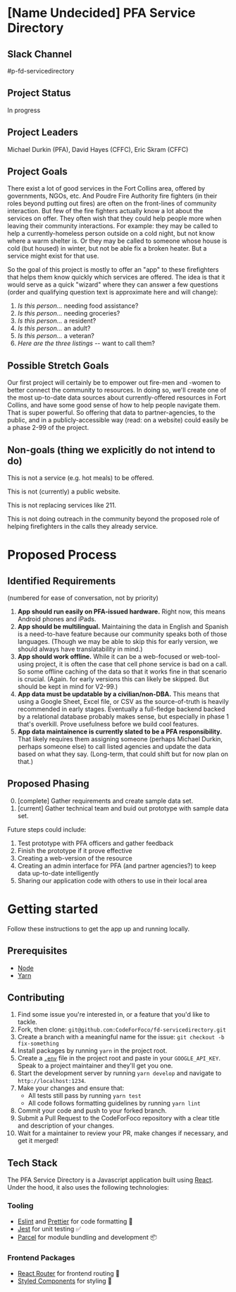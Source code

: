 # [Name Undecided] PFA Service Directory

## Slack Channel

#p-fd-servicedirectory

## Project Status

In progress

## Project Leaders

Michael Durkin (PFA), David Hayes (CFFC), Eric Skram (CFFC)

## Project Goals

There exist a lot of good services in the Fort Collins area, offered by governments, NGOs, etc. And Poudre Fire Authority fire fighters (in their roles beyond putting out fires) are often on the front-lines of community interaction. But few of the fire fighters actually know a lot about the services on offer. They often wish that they could help people more when leaving their community interactions. For example: they may be called to help a currently-homeless person outside on a cold night, but not know where a warm shelter is. Or they may be called to someone whose house is cold (but housed) in winter, but not be able fix a broken heater. But a service might exist for that use.

So the goal of this project is mostly to offer an "app" to these firefighters that helps them know quickly which services are offered. The idea is that it would serve as a quick "wizard" where they can answer a few questions (order and qualifying question text is approximate here and will change):

1. *Is this person...* needing food assistance?
1. *Is this person...* needing groceries?
1. *Is this person...* a resident?
2. *Is this person...* an adult?
3. *Is this person...* a veteran?
9. *Here are the three listings* -- want to call them?

## Possible Stretch Goals

Our first project will certainly be to empower out fire-men and -women to better connect the community to resources. In doing so, we'll create one of the most up-to-date data sources about currently-offered resources in Fort Collins, and have some good sense of how to help people navigate them. That is super powerful. So offering that data to partner-agencies, to the public, and in a publicly-accessible way (read: on a website) could easily be a phase 2-99 of the project.

## Non-goals (thing we explicitly do not intend to do)

This is not a service (e.g. hot meals) to be offered.

This is not (currently) a public website.

This is not replacing services like 211.

This is not doing outreach in the community beyond the proposed role of helping firefighters in the calls they already service.

# Proposed Process

## Identified Requirements

(numbered for ease of conversation, not by priority)

1. **App should run easily on PFA-issued hardware.** Right now, this means Android phones and iPads.
2. **App should be multilingual.** Maintaining the data in English and Spanish is a need-to-have feature because our community speaks both of those languages. (Though we may be able to skip this for early version, we should always have translatability in mind.)
3. **App should work offline.** While it can be a web-focused or web-tool-using project, it is often the case that cell phone service is bad on a call. So some offline caching of the data so that it works fine in that scenario is crucial. (Again. for early versions this can likely be skipped. But should be kept in mind for V2-99.)
4. **App data must be updatable by a civilian/non-DBA.** This means that using a Google Sheet, Excel file, or CSV as the source-of-truth is heavily recommended in early stages. Eventually a full-fledge backend backed by a relational database probably makes sense, but especially in phase 1 that's overkill. Prove usefulness before we build cool features.
5. **App data maintainence is currently slated to be a PFA responsibility.** That likely requires them assigning someone (perhaps Michael Durkin, perhaps someone else) to call listed agencies and update the data based on what they say. (Long-term, that could shift but for now plan on that.)

## Proposed Phasing

0. [complete] Gather requirements and create sample data set.
1. [current] Gather technical team and buid out prototype with sample data set.

Future steps could include:

1. Test prototype with PFA officers and gather feedback
2. Finish the prototype if it prove effective
3. Creating a web-version of the resource
4. Creating an admin interface for PFA (and partner agencies?) to keep data up-to-date intelligently
4. Sharing our application code with others to use in their local area

# Getting started

Follow these instructions to get the app up and running locally.

## Prerequisites

* [Node](https://nodejs.org/en/download)
* [Yarn](https://yarnpkg.com/en/docs/install)

## Contributing

1. Find some issue you're interested in, or a feature that you'd like to tackle.
2. Fork, then clone: `git@github.com:CodeForFoco/fd-servicedirectory.git`
3. Create a branch with a meaningful name for the issue: `git checkout -b fix-something`
4. Install packages by running `yarn` in the project root.
5. Create a [`.env`](https://github.com/motdotla/dotenv) file in the project root and paste in your `GOOGLE_API_KEY`. Speak to a project maintainer and they'll get you one.
5. Start the development server by running `yarn develop` and navigate to `http://localhost:1234`.
6. Make your changes and ensure that:
	* All tests still pass by running `yarn test`
	* All code follows formatting guidelines by running `yarn lint`
7. Commit your code and push to your forked branch.
8. Submit a Pull Request to the CodeForFoco repository with a clear title and description of your changes.
9. Wait for a maintainer to review your PR, make changes if necessary, and get it merged!

## Tech Stack

The PFA Service Directory is a Javascript application built using [React](https://reactjs.org). Under the hood, it also uses the following technologies:

### Tooling
* [Eslint](https://eslint.org) and [Prettier](https://prettier.io) for code formatting 📝
* [Jest](https://jestjs.io) for unit testing ✅
* [Parcel](https://parceljs.org) for module bundling and development 📦

### Frontend Packages
* [React Router](https://github.com/ReactTraining/react-router) for frontend routing 🚦
* [Styled Components](https://github.com/styled-components/styled-components) for styling 💅
